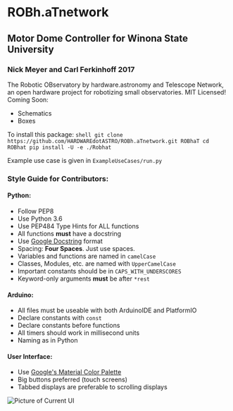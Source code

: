 # ROBh.aTnetwork
## Motor Dome Controller for Winona State University
### Nick Meyer and Carl Ferkinhoff 2017
The Robotic OBservatory by hardware.astronomy and Telescope Network, an open hardware project for robotizing
small observatories.
MIT Licensed!
Coming Soon:
  * Schematics
  * Boxes

To install this package:
    ```shell
    git clone https://github.com/HARDWAREdotASTRO/ROBh.aTnetwork.git ROBhaT
    cd ROBhat
    pip install -U -e ./Robhat
    ```

Example use case is given in `ExampleUseCases/run.py`


### Style Guide for Contributors:
#### Python:
* Follow PEP8
* Use Python 3.6
* Use PEP484 Type Hints for ALL functions
* All functions **must** have a docstring
* Use [Google Docstring](http://sphinxcontrib-napoleon.readthedocs.io/en/latest/example_google.html) format
* Spacing: **Four Spaces**. Just use spaces.
* Variables and functions are named in `camelCase`
* Classes, Modules, etc. are named with `UpperCamelCase`
* Important constants should be in `CAPS_WITH_UNDERSCORES`
* Keyword-only arguments **must** be after `*rest`

#### Arduino:
* All files must be useable with both ArduinoIDE and PlatformIO
* Declare constants with `const`
* Declare constants before functions
* All timers should work in millisecond units
* Naming as in Python

#### User Interface:
* Use [Google's Material Color Palette](https://material.io/guidelines/style/color.html)
* Big buttons preferred (touch screens)
* Tabbed displays are preferable to scrolling displays

![Picture of Current UI](https://raw.githubusercontent.com/HARDWAREdotASTRO/ROBh.aTnetwork/master/tUI.png)
